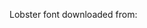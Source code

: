 Lobster font downloaded from:

<link href='https://fonts.googleapis.com/css?family=Lobster' rel='stylesheet' type='text/css'>